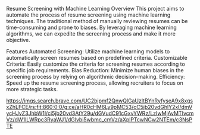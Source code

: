 Resume Screening with Machine Learning
Overview
This project aims to automate the process of resume screening using machine learning techniques. The traditional method of manually reviewing resumes can be time-consuming and prone to biases. By leveraging machine learning algorithms, we can expedite the screening process and make it more objective.

Features
Automated Screening: Utilize machine learning models to automatically screen resumes based on predefined criteria.
Customizable Criteria: Easily customize the criteria for screening resumes according to specific job requirements.
Bias Reduction: Minimize human biases in the screening process by relying on algorithmic decision-making.
Efficiency: Speed up the resume screening process, allowing recruiters to focus on more strategic tasks.

https://imgs.search.brave.com/UC2bjpmf2QnwQlGaUzltBYnRyfyseA9x8xgsxZhLFCE/rs:fit:860:0:0/g:ce/aHR0cHM6Ly9pMC53/cC5jb20vdGhlY2xl/dmVycHJvZ3JhbW1l/ci5jb20vd3AtY29u/dGVudC91cGxvYWRz/LzIwMjAvMTIvcmVz/dW1lLWRpc3RyaWJ1/dGlvbi5wbmc_cmVz/aXplPTcwNCw2NTEm/c3NsPTE
